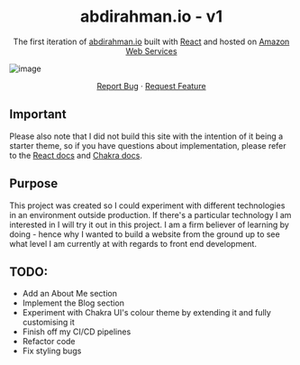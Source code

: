 <h1 align="center">
  abdirahman.io - v1
</h1>

<p align="center">
  The first iteration of <a href="abdirahman.io" target="_blank">abdirahman.io</a> built with <a href="https://reactjs.org/" target="_blank">React</a> and hosted on <a href="https://www.aws.amazon.com/" target="_blank">Amazon Web Services</a>
</p>

![image](https://user-images.githubusercontent.com/45077645/134073932-a575bc21-d75a-4546-9719-d1af86f80630.png)

  <p align="center">
    <a href="https://github.com/abdirahmanjama/portfolio-ui/issues">Report Bug</a>
    ·
    <a href="https://github.com/abdirahmanjama/portfolio/issues">Request Feature</a>
  </p>
</p>


## Important

Please also note that I did not build this site with the intention of it being a starter theme, so if you have questions about implementation, please refer to the [React docs](https://reactjs.org/) and [Chakra docs](https://chakra-ui.com/).


<!-- ABOUT THE PROJECT -->

## Purpose

This project was created so I could experiment with different technologies in an environment outside production. If there's a particular technology I am interested in I will try it out in this project. I am a firm believer of learning by doing - hence why I wanted to build a website from the ground up to see what level I am currently at with regards to front end development.

## TODO:

- Add an About Me section
- Implement the Blog section
- Experiment with Chakra UI's colour theme by extending it and fully customising it 
- Finish off my CI/CD pipelines
- Refactor code 
- Fix styling bugs



